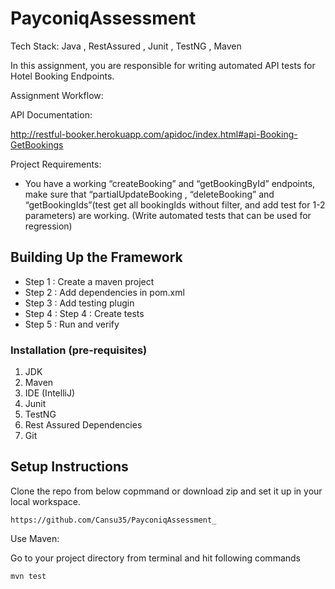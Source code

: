 # PayconiqAssessment

Tech Stack: Java , RestAssured , Junit , TestNG , Maven

In this assignment, you are responsible for writing automated API tests for Hotel Booking Endpoints.

Assignment Workflow:

API Documentation:

http://restful-booker.herokuapp.com/apidoc/index.html#api-Booking-GetBookings

Project Requirements:
- You have a working “createBooking” and “getBookingById” endpoints, make sure that “partialUpdateBooking , “deleteBooking” and “getBookingIds”(test get all bookingIds without filter, and add test for 1-2 parameters) are working. (Write automated tests that can be used for regression)  

## Building Up the Framework
- Step 1 : Create a maven project
- Step 2 : Add dependencies in pom.xml
- Step 3 : Add testing plugin
- Step 4 : Step 4 : Create tests
- Step 5 : Run and verify

### Installation (pre-requisites)
1. JDK 
2. Maven 
3. IDE (IntelliJ)
4. Junit 
4. TestNG 
5. Rest Assured Dependencies
6. Git

## Setup Instructions

Clone the repo from below copmmand or download zip and set it up in your local workspace.
```
https://github.com/Cansu35/PayconiqAssessment_
```
Use Maven:
	
Go to your project directory from terminal and hit following commands
```
mvn test
```

